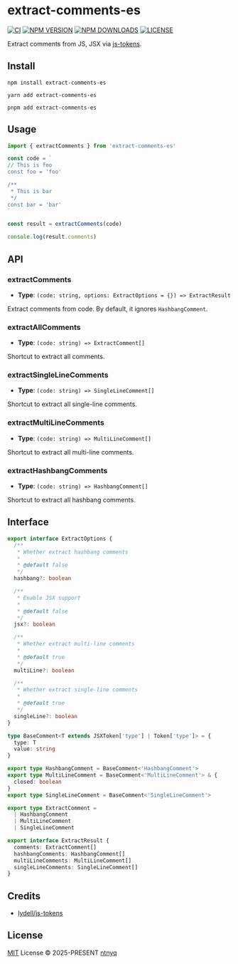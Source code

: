 # extract-comments-es

[![CI](https://github.com/ntnyq/extract-comments-es/workflows/CI/badge.svg)](https://github.com/ntnyq/extract-comments-es/actions)
[![NPM VERSION](https://img.shields.io/npm/v/extract-comments-es.svg)](https://www.npmjs.com/package/extract-comments-es)
[![NPM DOWNLOADS](https://img.shields.io/npm/dy/extract-comments-es.svg)](https://www.npmjs.com/package/extract-comments-es)
[![LICENSE](https://img.shields.io/github/license/ntnyq/extract-comments-es.svg)](https://github.com/ntnyq/extract-comments-es/blob/main/LICENSE)

Extract comments from JS, JSX via [js-tokens](https://github.com/lydell/js-tokens).

## Install

```shell
npm install extract-comments-es
```

```shell
yarn add extract-comments-es
```

```shell
pnpm add extract-comments-es
```

## Usage

```ts
import { extractComments } from 'extract-comments-es'

const code = `
// This is foo
const foo = 'foo'

/**
 * This is bar 
 */
const bar = 'bar'
`

const result = extractComments(code)

console.log(result.comments)
```

## API

### extractComments

- **Type**: `(code: string, options: ExtractOptions = {}) => ExtractResult`

Extract comments from code. By default, it ignores `HashbangComment`.

### extractAllComments

- **Type**: `(code: string) => ExtractComment[]`

Shortcut to extract all comments.

### extractSingleLineComments

- **Type**: `(code: string) => SingleLineComment[]`

Shortcut to extract all single-line comments.

### extractMultiLineComments

- **Type**: `(code: string) => MultiLineComment[]`

Shortcut to extract all multi-line comments.

### extractHashbangComments

- **Type**: `(code: string) => HashbangComment[]`

Shortcut to extract all hashbang comments.

## Interface

```ts
export interface ExtractOptions {
  /**
   * Whether extract hashbang comments
   *
   * @default false
   */
  hashbang?: boolean

  /**
   * Enable JSX support
   *
   * @default false
   */
  jsx?: boolean

  /**
   * Whether extract multi-line comments
   *
   * @default true
   */
  multiLine?: boolean

  /**
   * Whether extract single-line comments
   *
   * @default true
   */
  singleLine?: boolean
}

type BaseComment<T extends JSXToken['type'] | Token['type']> = {
  type: T
  value: string
}

export type HashbangComment = BaseComment<'HashbangComment'>
export type MultiLineComment = BaseComment<'MultiLineComment'> & {
  closed: boolean
}
export type SingleLineComment = BaseComment<'SingleLineComment'>

export type ExtractComment =
  | HashbangComment
  | MultiLineComment
  | SingleLineComment

export interface ExtractResult {
  comments: ExtractComment[]
  hashbangComments: HashbangComment[]
  multiLineComments: MultiLineComment[]
  singleLineComments: SingleLineComment[]
}
```

## Credits

- [lydell/js-tokens](https://github.com/lydell/js-tokens)

## License

[MIT](./LICENSE) License © 2025-PRESENT [ntnyq](https://github.com/ntnyq)
